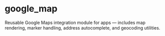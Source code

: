 # google_map
Reusable Google Maps integration module for apps — includes map rendering, marker handling, address autocomplete, and geocoding utilities.
